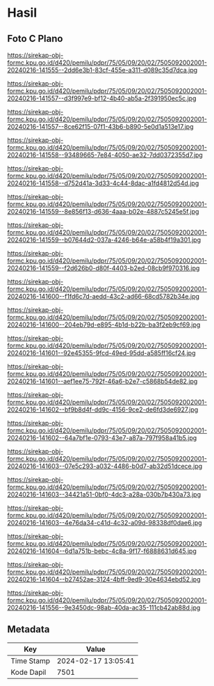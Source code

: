 # Hasil

## Foto C Plano

https://sirekap-obj-formc.kpu.go.id/d420/pemilu/pdpr/75/05/09/20/02/7505092002001-20240216-141555--2dd6e3b1-83cf-455e-a311-d089c35d7dca.jpg

https://sirekap-obj-formc.kpu.go.id/d420/pemilu/pdpr/75/05/09/20/02/7505092002001-20240216-141557--d3f997e9-bf12-4b40-ab5a-2f391950ec5c.jpg

https://sirekap-obj-formc.kpu.go.id/d420/pemilu/pdpr/75/05/09/20/02/7505092002001-20240216-141557--8ce62f15-07f1-43b6-b890-5e0d1a513e17.jpg

https://sirekap-obj-formc.kpu.go.id/d420/pemilu/pdpr/75/05/09/20/02/7505092002001-20240216-141558--93489665-7e84-4050-ae32-7dd0372355d7.jpg

https://sirekap-obj-formc.kpu.go.id/d420/pemilu/pdpr/75/05/09/20/02/7505092002001-20240216-141558--d752d41a-3d33-4c44-8dac-a1fd4812d54d.jpg

https://sirekap-obj-formc.kpu.go.id/d420/pemilu/pdpr/75/05/09/20/02/7505092002001-20240216-141559--8e856f13-d636-4aaa-b02e-4887c5245e5f.jpg

https://sirekap-obj-formc.kpu.go.id/d420/pemilu/pdpr/75/05/09/20/02/7505092002001-20240216-141559--b07644d2-037a-4246-b64e-a58b4f19a301.jpg

https://sirekap-obj-formc.kpu.go.id/d420/pemilu/pdpr/75/05/09/20/02/7505092002001-20240216-141559--f2d626b0-d80f-4403-b2ed-08cb9f970316.jpg

https://sirekap-obj-formc.kpu.go.id/d420/pemilu/pdpr/75/05/09/20/02/7505092002001-20240216-141600--f1fd6c7d-aedd-43c2-ad66-68cd5782b34e.jpg

https://sirekap-obj-formc.kpu.go.id/d420/pemilu/pdpr/75/05/09/20/02/7505092002001-20240216-141600--204eb79d-e895-4b1d-b22b-ba3f2eb9cf69.jpg

https://sirekap-obj-formc.kpu.go.id/d420/pemilu/pdpr/75/05/09/20/02/7505092002001-20240216-141601--92e45355-9fcd-49ed-95dd-a585ff16cf24.jpg

https://sirekap-obj-formc.kpu.go.id/d420/pemilu/pdpr/75/05/09/20/02/7505092002001-20240216-141601--aef1ee75-792f-46a6-b2e7-c5868b54de82.jpg

https://sirekap-obj-formc.kpu.go.id/d420/pemilu/pdpr/75/05/09/20/02/7505092002001-20240216-141602--bf9b8d4f-dd9c-4156-9ce2-de6fd3de6927.jpg

https://sirekap-obj-formc.kpu.go.id/d420/pemilu/pdpr/75/05/09/20/02/7505092002001-20240216-141602--64a7bf1e-0793-43e7-a87a-797f958a41b5.jpg

https://sirekap-obj-formc.kpu.go.id/d420/pemilu/pdpr/75/05/09/20/02/7505092002001-20240216-141603--07e5c293-a032-4486-b0d7-ab32d51dcece.jpg

https://sirekap-obj-formc.kpu.go.id/d420/pemilu/pdpr/75/05/09/20/02/7505092002001-20240216-141603--34421a51-0bf0-4dc3-a28a-030b7b430a73.jpg

https://sirekap-obj-formc.kpu.go.id/d420/pemilu/pdpr/75/05/09/20/02/7505092002001-20240216-141603--4e76da34-c41d-4c32-a09d-98338df0dae6.jpg

https://sirekap-obj-formc.kpu.go.id/d420/pemilu/pdpr/75/05/09/20/02/7505092002001-20240216-141604--6d1a751b-bebc-4c8a-9f17-f6888631d645.jpg

https://sirekap-obj-formc.kpu.go.id/d420/pemilu/pdpr/75/05/09/20/02/7505092002001-20240216-141604--b27452ae-3124-4bff-9ed9-30e4634ebd52.jpg

https://sirekap-obj-formc.kpu.go.id/d420/pemilu/pdpr/75/05/09/20/02/7505092002001-20240216-141556--9e3450dc-98ab-40da-ac35-111cb42ab88d.jpg


## Metadata

| Key        | Value               |
| ---------- | ------------------- |
| Time Stamp | 2024-02-17 13:05:41 |
| Kode Dapil | 7501                |



